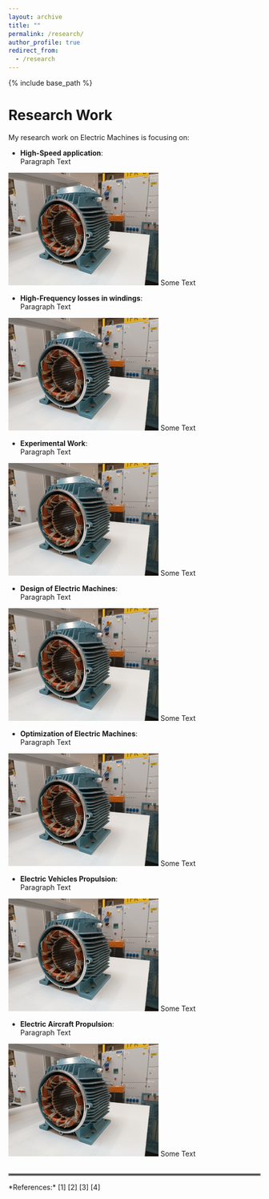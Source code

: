 ```yaml
---
layout: archive
title: ""
permalink: /research/
author_profile: true
redirect_from:
  - /research
---
```


{% include base_path %}


Research Work
=

My research work on Electric Machines is focusing on:
- **High-Speed application**:  
Paragraph Text  
<!--- To avoid aligned photo, rather than two spaces at the end, it is possible to add <div> at the beginning and </div> at the end --->
<img src='/images/homepage_electric_machines.png' style="float:center; width:300px;">  
Some Text


- **High-Frequency losses in windings**:  
Paragraph Text  
<img src='/images/homepage_electric_machines.png' style="float:center; width:300px;">  
Some Text
<br>

- **Experimental Work**:   
Paragraph Text  
<img src='/images/homepage_electric_machines.png' style="float:center; width:300px;">  
Some Text
<br>

- **Design of Electric Machines**:   
Paragraph Text  
<img src='/images/homepage_electric_machines.png' style="float:center; width:300px;">  
Some Text
<br>

- **Optimization of Electric Machines**:   
Paragraph Text  
<img src='/images/homepage_electric_machines.png' style="float:center; width:300px;">  
Some Text
<br>

- **Electric Vehicles Propulsion**:   
Paragraph Text  
<img src='/images/homepage_electric_machines.png' style="float:center; width:300px;">  
Some Text
<br>

- **Electric Aircraft Propulsion**:   
Paragraph Text  
<img src='/images/homepage_electric_machines.png' style="float:center; width:300px;">  
Some Text   
<br/><br/>

<hr style="border:2px solid gray">
*References:*  
[1]  
[2]  
[3]  
[4]  
